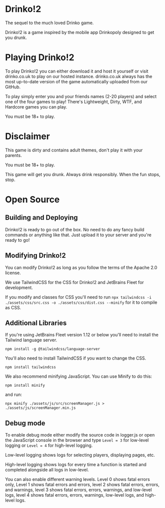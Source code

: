 # Drinko!2
The sequel to the much loved Drinko game.

Drinko!2 is a game inspired by the mobile app Drinkopoly designed to get you drunk.

# Playing Drinko!2
To play Drinko!2 you can either download it and host it yourself or visit drinko.co.uk to play on our hosted instance. drinko.co.uk always has the most up-to-date version of the game automatically uploaded from our GitHub.

To play simply enter you and your friends names (2-20 players) and select one of the four games to play! There's Lightweight, Dirty, WTF, and Hardcore games you can play.

You must be 18+ to play.

# Disclaimer
This game is dirty and contains adult themes, don't play it with your parents.

You must be 18+ to play.

This game will get you drunk. Always drink responsibly. When the fun stops, stop.

# Open Source
## Building and Deploying
Drinko!2 is ready to go out of the box.
No need to do any fancy build commands or anything like that.
Just upload it to your server and you're ready to go!

## Modifying Drinko!2
You can modify Drinko!2 as long as you follow the terms of the Apache 2.0 license.

We use TailwindCSS for the CSS for Drinko!2 and JetBrains Fleet for development.

If you modify and classes for CSS you'll need to run `npx tailwindcss -i ./assets/css/src.css -o ./assets/css/dist.css --minify`
for it to compile as CSS.

## Additional Libraries
If you're using JetBrains Fleet version 1.12 or below you'll need to install the Tailwind language server.

`npm install -g @tailwindcss/language-server`

You'll also need to install TailwindCSS if you want to change the CSS.

`npm install tailwindcss`

We also recommend minifying JavaScript. You can use Minify to do this:

`npm install minify`

and run:

`npx minify ./assets/js/src/screenManager.js > ./assets/js/screenManager.min.js`

## Debug mode
To enable debug mode either modify the source code in logger.js or open the JavaScript console in the browser and type `Level = 3` for low-level logging or `Level = 4` for high-level logging.

Low-level logging shows logs for selecting players, displaying pages, etc.

High-level logging shows logs for every time a function is started and completed alongside all logs in low-level.

You can also enable different warning levels. Level 0 shows fatal errors only, Level 1 shows fatal errors and errors, level 2 shows fatal errors, errors, and warnings, level 3 shows fatal errors, errors, warnings, and low-level logs, level 4 shows fatal errors, errors, warnings, low-level logs, and high-level logs.
